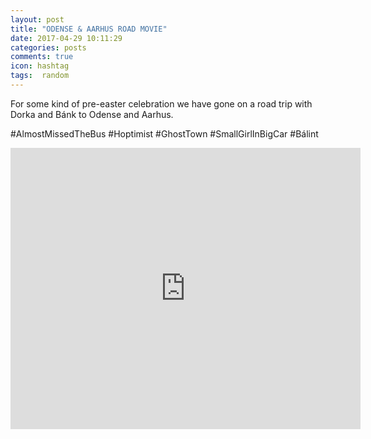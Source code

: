 ```yaml
---
layout: post
title: "ODENSE & AARHUS ROAD MOVIE"
date: 2017-04-29 10:11:29
categories: posts
comments: true
icon: hashtag
tags:  random
---
```


For some kind of pre-easter celebration we have gone on a road trip with Dorka and Bánk to Odense and Aarhus.

\#AlmostMissedTheBus \#Hoptimist \#GhostTown \#SmallGirlInBigCar \#Bálint

<iframe width="560" height="450" src="https://www.youtube.com/embed/X3_FpTh1xy8" frameborder="0" allowfullscreen></iframe>